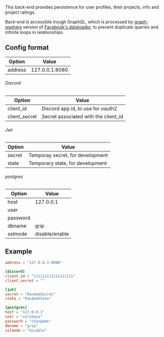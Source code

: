 [//]: #tech "GoLang, Gorm, Oauth2, GraphQL, Facebook Dataloader"

This back-end provides persistence for user profiles, their projects, info and
project ratings.

Back-end is accessible trough GraphQL, which is processed by
[graph-gophers](https://github.com/graph-gophers/dataloader) version of [Facebook's
dataloader](https://github.com/facebook/dataloader), to prevent duplicate
queries and infinite loops in relationships.

## Config format

| Option  | Value          |
| ------- | -------------- |
| address | 127.0.0.1:8080 |

###### Discord

| Option        | Value                                |
| ------------- | ------------------------------------ |
| client_id     | Discord app id, to use for oauth2    |
| client_secret | Secret associated with the client_id |

###### Jwt

| Option | Value                            |
| ------ | -------------------------------- |
| secret | Temporay secret, for development |
| state  | Temporary state, for development |

###### postgres

| Option   | Value          |
| -------- | -------------- |
| host     | 127.0.0.1      |
| user     |                |
| password |                |
| dbname   | grip           |
| sslmode  | disable/enable |

## Example

```toml
address = "127.0.0.1:8080"

[discord]
client_id = "111111111111111111"
client_secret = ""

[jwt]
secret = "RandomSecret"
state = "RandomState"

[postgres]
host = "127.0.0.1"
user = "volskaya"
password = "changeme"
dbname = "grip"
sslmode = "disable"
```
